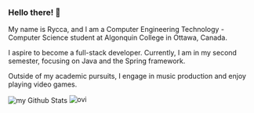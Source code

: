 ### Hello there! 👋

My name is Rycca, and I am a Computer Engineering Technology - Computer Science student at Algonquin College in Ottawa, Canada.

I aspire to become a full-stack developer. Currently, I am in my second semester, focusing on Java and the Spring framework.

Outside of my academic pursuits, I engage in music production and enjoy playing video games.

<img align="center" src="https://github-readme-stats.vercel.app/api?username=Zimgo012&include_all_commits=true&count_private=true&show_icons=true&line_height=20&title_color=2B5BBD&icon_color=1124BB&text_color=A1A1A1&bg_color=0,000000,130F40" alt="my Github Stats"/>

<img src="https://github-readme-stats.vercel.app/api/top-langs?username=Zimgo12&show_icons=true&locale=en&layout=compact&theme=chartreuse-dark" alt="ovi" />
